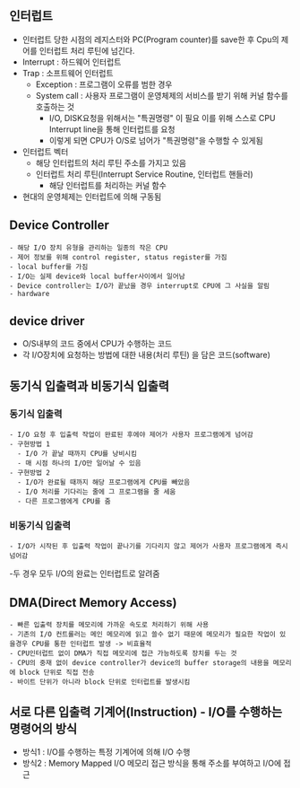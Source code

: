 ## 인터럽트

- 인터럽트 당한 시점의 레지스터와 PC(Program counter)를 save한 후 Cpu의 제어를 인터럽트 처리 루틴에 넘긴다.
- Interrupt : 하드웨어 인터럽트
- Trap : 소프트웨어 인터럽트
  - Exception : 프로그램이 오류를 범한 경우
  - System call : 사용자 프로그램이 운영체제의 서비스를 받기 위해 커널 함수를 호출하는 것
    - I/O, DISK요청을 위해서는 "특권명령" 이 필요 이를 위해 스스로 CPU Interrupt line을 통해 인터럽트를 요청
    - 이렇게 되면 CPU가 O/S로 넘어가 "특권명령"을 수행할 수 있게됨
- 인터럽트 벡터
  - 해당 인터럽트의 처리 루틴 주소를 가지고 있음
  - 인터럽트 처리 루틴(Interrupt Service Routine, 인터럽트 핸들러)
    - 해당 인터럽트를 처리하는 커널 함수
- 현대의 운영체제는 인터럽트에 의해 구동됨

## Device Controller

    - 해당 I/O 장치 유형을 관리하는 일종의 작은 CPU
    - 제어 정보를 위해 control register, status register를 가짐
    - local buffer를 가짐
    - I/O는 실제 device와 local buffer사이에서 일어남
    - Device controller는 I/O가 끝났을 경우 interrupt로 CPU에 그 사실을 알림
    - hardware

## device driver

- O/S내부의 코드 중에서 CPU가 수행하는 코드
- 각 I/O장치에 요청하는 방법에 대한 내용(처리 루틴) 을 담은 코드(software)

## 동기식 입출력과 비동기식 입출력

### 동기식 입출력

    - I/O 요청 후 입출력 작업이 완료된 후에야 제어가 사용자 프로그램에게 넘어감
    - 구현방법 1
      - I/O 가 끝날 때까지 CPU를 낭비시킴
      - 매 시점 하나의 I/O만 일어날 수 있음
    - 구현방법 2
      - I/O가 완료될 때까지 해당 프로그램에게 CPU를 빼았음
      - I/O 처리를 기다리는 줄에 그 프로그램을 줄 세움
      - 다른 프로그램에게 CPU를 줌

### 비동기식 입출력

    - I/O가 시작된 후 입출력 작업이 끝나기를 기다리지 않고 제어가 사용자 프로그램에게 즉시 넘어감

-두 경우 모두 I/O의 완료는 인터럽트로 알려줌

## DMA(Direct Memory Access)

    - 빠른 입출력 장치를 메모리에 가까운 속도로 처리하기 위해 사용
    - 기존의 I/O 컨트롤러는 메인 메모리에 읽고 쓸수 없기 때문에 메모리가 필요한 작업이 있을경우 CPU를 통한 인터럽트 발생 -> 비효율적
    - CPU인터럽트 없이 DMA가 직접 메모리에 접근 가능하도록 장치를 두는 것
    - CPU의 중재 없이 device controller가 device의 buffer storage의 내용을 메모리에 block 단위로 직접 전송
    - 바이트 단위가 아니라 block 단위로 인터럽트를 발생시킴

## 서로 다른 입출력 기계어(Instruction) - I/O를 수행하는 명령어의 방식

- 방식1 : I/O를 수행하는 특정 기계어에 의해 I/O 수행
- 방식2 : Memory Mapped I/O 메모리 접근 방식을 통해 주소를 부여하고 I/O에 접근
